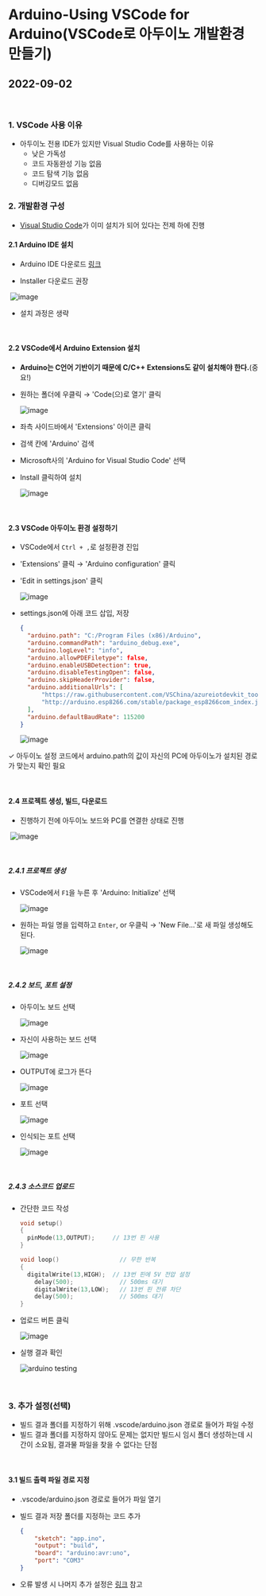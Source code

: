 # Arduino-Using VSCode for Arduino(VSCode로 아두이노 개발환경 만들기)

## 2022-09-02

>

<br/>

### 1. VSCode 사용 이유

- 아두이노 전용 IDE가 있지만 Visual Studio Code를 사용하는 이유
  - 낮은 가독성
  - 코드 자동완성 기능 없음
  - 코드 탐색 기능 없음
  - 디버깅모드 없음



### 2. 개발환경 구성

- [Visual Studio Code](https://code.visualstudio.com/download)가 이미 설치가 되어 있다는 전제 하에 진행

#### 2.1 Arduino IDE 설치

- Arduino IDE 다운로드 [링크](https://www.arduino.cc/en/Main/Software)

- Installer 다운로드 권장

​	![image](https://user-images.githubusercontent.com/103157377/188250583-cb919de0-964d-4c06-a667-c7a4cba8764c.png)

- 설치 과정은 생략

<br/>

#### 2.2 VSCode에서 Arduino Extension 설치

- **Arduino는 C언어 기반이기 때문에 C/C++ Extensions도 같이 설치해야 한다.**(중요!)

- 원하는 폴더에 우클릭 &rarr; 'Code(으)로 열기' 클릭

  ![image](https://user-images.githubusercontent.com/103157377/188250739-9dff68df-ab21-4411-b5b5-63c381ca4470.png)

- 좌측 사이드바에서 'Extensions' 아이콘 클릭

- 검색 칸에 'Arduino' 검색

- Microsoft사의 'Arduino for Visual Studio Code' 선택

- Install 클릭하여 설치

  ![image](https://user-images.githubusercontent.com/103157377/188250882-acbfa3d0-3625-4f16-87b3-a15d3b970f72.png)

<br/>

#### 2.3 VSCode 아두이노 환경 설정하기

- VSCode에서 `Ctrl + ,`로 설정환경 진입

- 'Extensions' 클릭 &rarr; 'Arduino configuration' 클릭

- 'Edit in settings.json' 클릭

  ![image](https://user-images.githubusercontent.com/103157377/188251004-2bd58a4b-e0fa-43cd-b650-eeebf1694570.png)

- settings.json에 아래 코드 삽입, 저장

  ```json
  {
  	"arduino.path": "C:/Program Files (x86)/Arduino",
  	"arduino.commandPath": "arduino_debug.exe",
   	"arduino.logLevel": "info",
  	"arduino.allowPDEFiletype": false,
  	"arduino.enableUSBDetection": true,
  	"arduino.disableTestingOpen": false,
  	"arduino.skipHeaderProvider": false,
  	"arduino.additionalUrls": [
  		"https://raw.githubusercontent.com/VSChina/azureiotdevkit_tools/master/package_azureboard_index.json",
  		"http://arduino.esp8266.com/stable/package_esp8266com_index.json"
  	],
  	"arduino.defaultBaudRate": 115200
  }
  ```

  ![image](https://user-images.githubusercontent.com/103157377/188251121-a82805d5-834c-4a82-91fe-b60d11ebf5ab.png)

&check;	아두이노 설정 코드에서 arduino.path의 값이 자신의 PC에 아두이노가 설치된 경로가 맞는지 확인 필요

<br/>

#### 2.4 프로젝트 생성, 빌드, 다운로드

- 진행하기 전에 아두이노 보드와 PC를 연결한 상태로 진행

​	![image](https://user-images.githubusercontent.com/103157377/188251403-4720b0c4-efdb-4fb6-ba94-916da55029bf.png)

<br/>

##### 2.4.1 프로젝트 생성

- VSCode에서 `F1`을 누른 후 'Arduino: Initialize' 선택

  ![image](https://user-images.githubusercontent.com/103157377/188251454-5cc89fde-f51b-4404-8ad9-cd2b318423ef.png)

- 원하는 파일 명을 입력하고 `Enter`, or 우클릭 &rarr; 'New File...'로 새 파일 생성해도 된다.

  ![image](https://user-images.githubusercontent.com/103157377/188251535-f72e9d74-cbe5-4f5e-9dbd-5bf836264852.png)

<br/>

##### 2.4.2 보드, 포트 설정

- 아두이노 보드 선택

  ![image](https://user-images.githubusercontent.com/103157377/188251642-e70ca775-d5ef-4b0e-87e6-ac6aa9e4adce.png)

- 자신이 사용하는 보드 선택

  ![image](https://user-images.githubusercontent.com/103157377/188251725-c1351e2a-d173-4ecc-a5a5-42cf527811ba.png)

- OUTPUT에 로그가 뜬다

  ![image](https://user-images.githubusercontent.com/103157377/188251707-67ab6041-eb97-4715-8d67-53cee14ab179.png)

- 포트 선택

  ![image](https://user-images.githubusercontent.com/103157377/188251795-696ad7e8-6604-4eff-8b96-1674584175b3.png)

- 인식되는 포트 선택

  ![image](https://user-images.githubusercontent.com/103157377/188251835-04af4cb8-1d96-492c-b530-3190f10352ac.png)

<br/>

##### 2.4.3 소스코드 업로드

- 간단한 코드 작성

  ```c
  void setup()
  {
  	pinMode(13,OUTPUT);     // 13번 핀 사용
  }
  
  void loop()                 // 무한 반복
  {
  	digitalWrite(13,HIGH);  // 13번 핀에 5V 전압 설정
      delay(500);             // 500ms 대기
      digitalWrite(13,LOW);   // 13번 핀 전류 차단
      delay(500);             // 500ms 대기
  }
  ```

- 업로드 버튼 클릭

  ![image](https://user-images.githubusercontent.com/103157377/188252317-2d8c9e95-aa96-41dc-8fbf-433bb98430ea.png)

- 실행 결과 확인

  ![arduino testing](https://user-images.githubusercontent.com/103157377/188252248-93489141-a4e6-40b2-b911-47a3c968835c.gif)

  

<br />

### 3. 추가 설정(선택)

- 빌드 결과 폴더를 지정하기 위해 .vscode/arduino.json 경로로 들어가 파일 수정
- 빌드 결과 폴더를 지정하지 않아도 문제는 없지만 빌드시 임시 폴더 생성하는데 시간이 소요됨, 결과물 파일을 찾을 수 없다는 단점

<br/>

#### 3.1 빌드 출력 파일 경로 지정

- .vscode/arduino.json 경로로 들어가 파일 열기

- 빌드 결과 저장 폴더를 지정하는 코드 추가

  ```json
  {
      "sketch": "app.ino",
      "output": "build",
      "board": "arduino:avr:uno",
      "port": "COM3"
  }
  ```

- 오류 발생 시 나머지 추가 설정은 [링크](https://juahnpop.tistory.com/71) 참고
